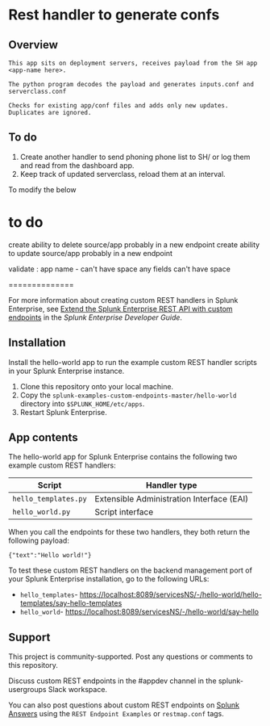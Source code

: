 # Rest handler to generate confs

## Overview

    This app sits on deployment servers, receives payload from the SH app <app-name here>.
  
    The python program decodes the payload and generates inputs.conf and serverclass.conf
  
    Checks for existing app/conf files and adds only new updates. Duplicates are ignored.

## To do
1. Create another handler to send phoning phone list to SH/ or log them and read from the dashboard app.
2. Keep track of updated serverclass, reload them at an interval.


To modify the below 

# to do 
create ability to delete source/app probably in a new endpoint
create ability to update source/app probably in a new endpoint

validate :
app name - can't have space 
any fields can't have space




==============


For more information about creating custom REST handlers in Splunk Enterprise, see [Extend the Splunk Enterprise REST API with custom endpoints](https://dev.splunk.com/enterprise/docs/developapps/customrestendpoints) in the _Splunk Enterprise Developer Guide_.

## Installation

Install the hello-world app to run the example custom REST handler scripts in your Splunk Enterprise instance.
1. Clone this repository onto your local machine.
2. Copy the `splunk-examples-custom-endpoints-master/hello-world` directory into `$SPLUNK_HOME/etc/apps`.
3. Restart Splunk Enterprise.

## App contents

The hello-world app for Splunk Enterprise contains the following two example custom REST handlers:

| Script             	| Handler type                         	|
|--------------------	|-------------------------------------------	|
| `hello_templates.py` 	| Extensible Administration Interface (EAI) 	|
| `hello_world.py`     	| Script interface                                    	|

When you call the endpoints for these two handlers, they both return the following payload:

```
{"text":"Hello world!"}
```

To test these custom REST handlers on the backend management port of your Splunk Enterprise installation, go to the following URLs:
* `hello_templates`- [https://localhost:8089/servicesNS/-/hello-world/hello-templates/say-hello-templates](https://localhost:8089/servicesNS/-/hello-world/hello-templates/say-hello-templates)
* `hello_world`- [https://localhost:8089/servicesNS/-/hello-world/say-hello](https://localhost:8089/servicesNS/-/hello-world/say-hello)

## Support

This project is community-supported. Post any questions or comments to this repository.

Discuss custom REST endpoints in the #appdev channel in the splunk-usergroups Slack workspace.

You can also post questions about custom REST endpoints on [Splunk Answers](https://answers.splunk.com/index.html) using the `REST Endpoint Examples` or `restmap.conf` tags.

